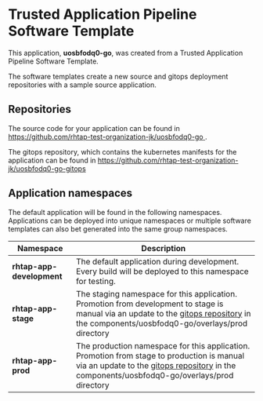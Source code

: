# Trusted Application Pipeline Software Template

This application, **uosbfodq0-go**, was created from a Trusted Application Pipeline Software Template.

The software templates create a new source and gitops deployment repositories with a sample source application. 

## Repositories

The source code for your application can be found in [https://github.com/rhtap-test-organization-jk/uosbfodq0-go ](https://github.com/rhtap-test-organization-jk/uosbfodq0-go ).
 
The gitops repository, which contains the kubernetes manifests for the application can be found in 
[https://github.com/rhtap-test-organization-jk/uosbfodq0-go-gitops ](https://github.com/rhtap-test-organization-jk/uosbfodq0-go-gitops ) 

## Application namespaces 

The default application will be found in the following namespaces. Applications can be deployed into unique namespaces or multiple software templates can also bet generated into the same group namespaces.  

|  Namespace   |  Description   |  
| -------- | -------- |   
| **rhtap-app-development** | The default application during development. Every build will be deployed to this namespace for testing. | 
| **rhtap-app-stage** | The staging namespace for this application. Promotion from development to stage is manual via an update to the [gitops repository](https://github.com/rhtap-test-organization-jk/uosbfodq0-go-gitops ) in the components/uosbfodq0-go/overlays/prod directory |  
| **rhtap-app-prod** | The production namespace for this application. Promotion from stage to production is manual via an update to the [gitops repository](https://github.com/rhtap-test-organization-jk/uosbfodq0-go-gitops ) in the components/uosbfodq0-go/overlays/prod directory | 